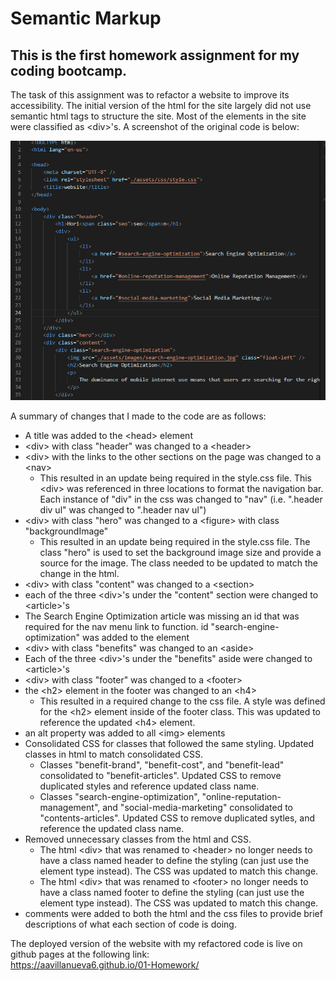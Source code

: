 # Semantic Markup #

## This is the first homework assignment for my coding bootcamp. ##

The task of this assignment was to refactor a website to improve its accessibility.  The initial version of the html for the site largely did not use semantic html tags to structure the site.  Most of the elements in the site were classified as \<div>'s.  A screenshot of the original code is below:

![A screenshot of the starting html code.  Note that most of the html elements are defined as div's and no alt attributes are assigned to the img elements.](./assets/images/initial_html.png)

A summary of changes that I made to the code are as follows:

* A title was added to the \<head> element
* \<div> with class "header" was changed to a \<header>
* \<div> with the links to the other sections on the page was changed to a \<nav>
    * This resulted in an update being required in the style.css file.  This \<div> was referenced in three locations to format the navigation bar.  Each instance of "div" in the css was changed to "nav" (i.e. ".header div ul" was changed to ".header nav ul")
* \<div> with class "hero" was changed to a \<figure> with class "backgroundImage"
    * This resulted in an update being required in the style.css file.  The class "hero" is used to set the background image size and provide a source for the image.  The class needed to be updated to match the change in the html.
* \<div> with class "content" was changed to a \<section>
* each of the three \<div>'s under the "content" section were changed to \<article>'s
* The Search Engine Optimization article was missing an id that was required for the nav menu link to function.  id "search-engine-optimization" was added to the element
* \<div> with class "benefits" was changed to an \<aside>
* Each of the three \<div>'s under the "benefits" aside were changed to \<article>'s
* \<div> with class "footer" was changed to a \<footer>
* the \<h2> element in the footer was changed to an \<h4>
    * This resulted in a required change to the css file.  A style was defined for the \<h2> element inside of the footer class.  This was updated to reference the updated \<h4> element.
* an alt property was added to all \<img> elements
* Consolidated CSS for classes that followed the same styling. Updated classes in html to match consolidated CSS. 
    * Classes "benefit-brand", "benefit-cost", and "benefit-lead" consolidated to "benefit-articles".  Updated CSS to remove duplicated styles and reference updated class name.
    * Classes "search-engine-optimization", "online-reputation-management", and "social-media-marketing" consolidated to "contents-articles".  Updated CSS to remove duplicated sytles, and reference the updated class name.
* Removed unnecessary classes from the html and CSS.
    * The html \<div> that was renamed to \<header> no longer needs to have a class named header to define the styling (can just use the element type instead).  The CSS was updated to match this change.
    * The html \<div> that was renamed to \<footer> no longer needs to have a class named footer to define the styling (can just use the element type instead).  The CSS was updated to match this change.
* comments were added to both the html and the css files to provide brief descriptions of what each section of code is doing.



The deployed version of the website with my refactored code is live on github pages at the following link:  
https://aavillanueva6.github.io/01-Homework/

